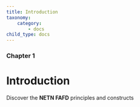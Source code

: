 ```yaml
---
title: Introduction
taxonomy:
    category:
        - docs
child_type: docs
---
```


### Chapter 1

# Introduction

Discover the **NETN FAFD** principles and constructs
